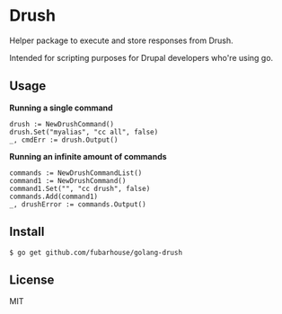 # Drush

Helper package to execute and store responses from Drush.

Intended for scripting purposes for Drupal developers who're using go.

## Usage

****Running a single command****
```
drush := NewDrushCommand()
drush.Set("myalias", "cc all", false)
_, cmdErr := drush.Output()
```
****Running an infinite amount of commands****
````
commands := NewDrushCommandList()
command1 := NewDrushCommand()
command1.Set("", "cc drush", false)
commands.Add(command1)
_, drushError := commands.Output()
````

## Install

```console
$ go get github.com/fubarhouse/golang-drush
```

## License

MIT